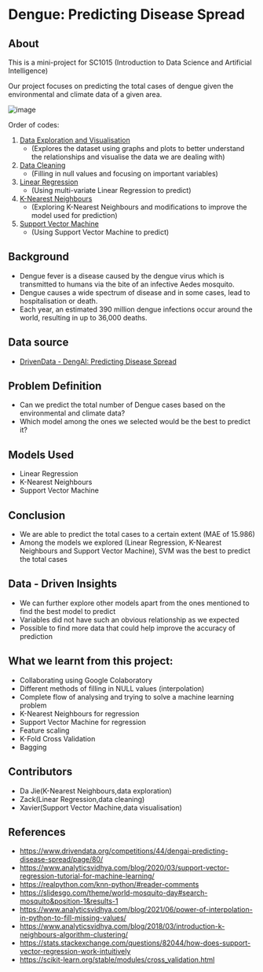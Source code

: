 # Dengue: Predicting Disease Spread

## About

This is a mini-project for SC1015 (Introduction to Data Science and Artificial Intelligence)

Our project focuses on predicting the total cases of dengue given the environmental and climate data of a given area.

![image](https://img001.prntscr.com/file/img001/kYbEdGG9Qb-4mVgJcnj2VA.jpeg)

Order of codes:
1. [Data Exploration and Visualisation](https://github.com/appleworm34/dengue-ml/blob/main/Data%20Exploration%20and%20Visualisation.ipynb)
   - (Explores the dataset using graphs and plots to better understand the relationships and visualise the data we are dealing with)
2. [Data Cleaning](https://github.com/appleworm34/dengue-ml/blob/main/Data%20Cleaning.ipynb)
   - (Filling in null values and focusing on important variables)
3. [Linear Regression](https://github.com/appleworm34/dengue-ml/blob/main/Linear%20Regression.ipynb)
   - (Using multi-variate Linear Regression to predict)
4. [K-Nearest Neighbours](https://github.com/appleworm34/dengue-ml/blob/main/K-Nearest%20Neighbours.ipynb)
   - (Exploring K-Nearest Neighbours and modifications to improve the model used for prediction)
5. [Support Vector Machine](https://github.com/appleworm34/dengue-ml/blob/main/Support%20Vector%20Machine.ipynb)
   - (Using Support Vector Machine to predict)

## Background
- Dengue fever is a disease caused by the dengue virus which is transmitted to humans via the bite of an infective Aedes mosquito.
- Dengue causes a wide spectrum of disease and in some cases, lead to hospitalisation or death. 
- Each year, an estimated 390 million dengue infections occur around the world, resulting in up to 36,000 deaths.


## Data source

- [DrivenData - DengAI: Predicting Disease Spread](https://www.drivendata.org/competitions/44/dengai-predicting-disease-spread/page/82/)


## Problem Definition

- Can we predict the total number of Dengue cases based on the environmental and climate data?
- Which model among the ones we selected would be the best to predict it?

## Models Used

- Linear Regression
- K-Nearest Neighbours
- Support Vector Machine

## Conclusion

- We are able to predict the total cases to a certain extent (MAE of 15.986)
- Among the models we explored (Linear Regression, K-Nearest Neighbours and Support Vector Machine), SVM was the best to predict the total cases

## Data - Driven Insights
- We can further explore other models apart from the ones mentioned to find the best model to predict
- Variables did not have such an obvious relationship as we expected
- Possible to find more data that could help improve the accuracy of prediction

## What we learnt from this project:

- Collaborating using Google Colaboratory
- Different methods of filling in NULL values (interpolation)
- Complete flow of analysing and trying to solve a machine learning problem
- K-Nearest Neighbours for regression
- Support Vector Machine for regression
- Feature scaling
- K-Fold Cross Validation
- Bagging

## Contributors

- Da Jie(K-Nearest Neighbours,data exploration)
- Zack(Linear Regression,data cleaning)
- Xavier(Support Vector Machine,data visualisation)

## References

- <https://www.drivendata.org/competitions/44/dengai-predicting-disease-spread/page/80/>
- <https://www.analyticsvidhya.com/blog/2020/03/support-vector-regression-tutorial-for-machine-learning/>
- <https://realpython.com/knn-python/#reader-comments>
- <https://slidesgo.com/theme/world-mosquito-day#search-mosquito&position-1&results-1>
- <https://www.analyticsvidhya.com/blog/2021/06/power-of-interpolation-in-python-to-fill-missing-values/>
- <https://www.analyticsvidhya.com/blog/2018/03/introduction-k-neighbours-algorithm-clustering/>
- <https://stats.stackexchange.com/questions/82044/how-does-support-vector-regression-work-intuitively>
- <https://scikit-learn.org/stable/modules/cross_validation.html>
